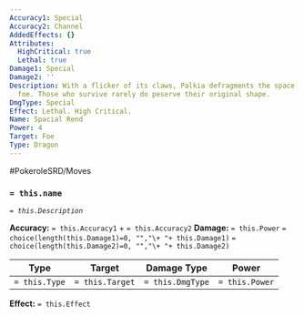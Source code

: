 ```yaml
---
Accuracy1: Special
Accuracy2: Channel
AddedEffects: {}
Attributes:
  HighCritical: true
  Lethal: true
Damage1: Special
Damage2: ''
Description: With a flicker of its claws, Palkia defragments the space around its
  foe. Those who survive rarely do peserve their original shape.
DmgType: Special
Effect: Lethal. High Critical.
Name: Spacial Rend
Power: 4
Target: Foe
Type: Dragon
---
```


#PokeroleSRD/Moves

### `= this.name` 
*`= this.Description`*

**Accuracy:** `= this.Accuracy1` + `= this.Accuracy2`
**Damage:** `= this.Power` `= choice(length(this.Damage1)=0, "","\+ "+ this.Damage1)` `= choice(length(this.Damage2)=0, "","\+ "+ this.Damage2)`

| Type          | Target          | Damage Type          | Power          |
| ------------- | --------------- | ---------------- | -------------- |
| `= this.Type` | `= this.Target` | `= this.DmgType` | `= this.Power` | 

**Effect:** `= this.Effect`